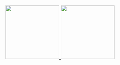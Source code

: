 <div align="center">
  <a href="https://github.com/robertodesilva">
  <img widht="45%" height="170em" src="https://github-readme-stats.vercel.app/api?username=robertodesilva&show_icons=true&theme=dark&include_all_commits=true&count_private=true"/>
  <img widht="45%" height="170em" src="https://github-readme-stats.vercel.app/api/top-langs/?username=robertodesilva&layout=compact&langs_count=7&theme=dark"/>
</div>
